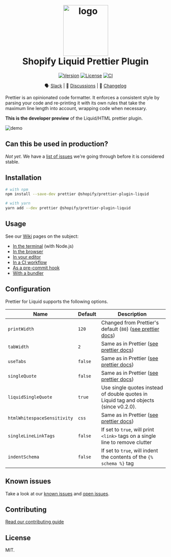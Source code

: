 <h1 align="center" style="position: relative;" >
  <br>
    <img src="https://github.com/Shopify/theme-check-vscode/blob/main/images/shopify_glyph.png?raw=true" alt="logo" width="141" height="160">
  <br>
  Shopify Liquid Prettier Plugin
  <br>
</h1>

<p align="center">
  <a href="https://www.npmjs.com/package/@shopify/prettier-plugin-liquid"><img src="https://img.shields.io/npm/v/@shopify/prettier-plugin-liquid.svg?sanitize=true" alt="Version"></a>
  <a href="https://github.com/Shopify/prettier-plugin-liquid/blob/main/LICENSE.md"><img src="https://img.shields.io/npm/l/@shopify/prettier-plugin-liquid.svg?sanitize=true" alt="License"></a>
  <a href="https://github.com/Shopify/prettier-plugin-liquid-prototype/actions/workflows/ci.yml"><img alt="CI" src="https://github.com/Shopify/prettier-plugin-liquid-prototype/actions/workflows/ci.yml/badge.svg"></a>
  <!--
    <a href="https://npmcharts.com/compare/@shopify/prettier-plugin-liquid?minimal=true"><img src="https://img.shields.io/npm/dm/@shopify/prettier-plugin-liquid.svg?sanitize=true" alt="Downloads"></a>
  -->
</p>

<div align="center">

🗣 [Slack](https://join.slack.com/t/shopifypartners/shared_invite/zt-sdr2quab-mGkzkttZ2hnVm0~8noSyvw) | 💬 [Discussions](https://github.com/Shopify/prettier-plugin-liquid/discussions) | 📝 [Changelog](./CHANGELOG.md)

</div>

Prettier is an opinionated code formatter. It enforces a consistent style by parsing your code and re-printing it with its own rules that take the maximum line length into account, wrapping code when necessary.

**This is the developer preview** of the Liquid/HTML prettier plugin.

![demo](https://github.com/Shopify/prettier-plugin-liquid/blob/main/docs/demo.gif?raw=true)

## Can this be used in production?

_Not yet_. We have a [list of issues](https://github.com/Shopify/prettier-plugin-liquid/issues) we're going through before it is considered stable.

## Installation

```bash
# with npm
npm install --save-dev prettier @shopify/prettier-plugin-liquid

# with yarn
yarn add --dev prettier @shopify/prettier-plugin-liquid
```

## Usage

See our [Wiki](https://github.com/Shopify/prettier-plugin-liquid/wiki) pages on the subject:

- [In the terminal](https://github.com/shopify/prettier-plugin-liquid/wiki/Use-it-in-your-terminal) (with Node.js)
- [In the browser](https://github.com/shopify/prettier-plugin-liquid/wiki/Use-it-in-the-browser)
- [In your editor](https://github.com/shopify/prettier-plugin-liquid/wiki/Use-it-in-your-editor)
- [In a CI workflow](https://github.com/shopify/prettier-plugin-liquid/wiki/Use-it-in-CI)
- [As a pre-commit hook](https://github.com/shopify/prettier-plugin-liquid/wiki/Use-it-as-a-pre-commit-hook)
- [With a bundler](https://github.com/shopify/prettier-plugin-liquid/wiki/Use-it-with-a-bundler)

## Configuration

Prettier for Liquid supports the following options.

| Name                        | Default   | Description                                                                                                                                                                                                                                                                                                                                                                           |
| ------------------          | --------- | ------------------------------------------------------------------------------------------------------------------------------------------------------------------------------------------------------------------------------------------------------------------------------------------------------------------------------------------------------------------------------------- |
| `printWidth`                | `120`     | Changed from Prettier's default (`80`) ([see prettier docs](https://prettier.io/docs/en/options.html#print-width))                                                                                                                                                                                                                                                                    |
| `tabWidth`                  | `2`       | Same as in Prettier ([see prettier docs](https://prettier.io/docs/en/options.html#tab-width))                                                                                                                                                                                                                                                                                         |
| `useTabs`                   | `false`   | Same as in Prettier ([see prettier docs](https://prettier.io/docs/en/options.html#tabs))                                                                                                                                                                                                                                                                                              |
| `singleQuote`               | `false`   | Same as in Prettier ([see prettier docs](https://prettier.io/docs/en/options.html#quotes))                                                                                                                                                                                                                                                                                            |
| `liquidSingleQuote`         | `true`    | Use single quotes instead of double quotes in Liquid tag and objects (since v0.2.0).
| `htmlWhitespaceSensitivity` | `css`     | Same as in Prettier ([see prettier docs](https://prettier.io/docs/en/options.html#html-whitespace-sensitivity))                                                                                                                                                                                                                                                                       |
| `singleLineLinkTags`        | `false`   | If set to `true`, will print `<link>` tags on a single line to remove clutter                                                                                                                                                                                                                                                                                                         |
| `indentSchema`              | `false`   | If set to `true`, will indent the contents of the `{% schema %}` tag                                                                                                                                                                                                                                                                                                                  |

## Known issues

Take a look at our [known issues](./KNOWN_ISSUES.md) and [open issues](https://github.com/Shopify/prettier-plugin-liquid/issues).

## Contributing

[Read our contributing guide](CONTRIBUTING.md)

## License

MIT.
